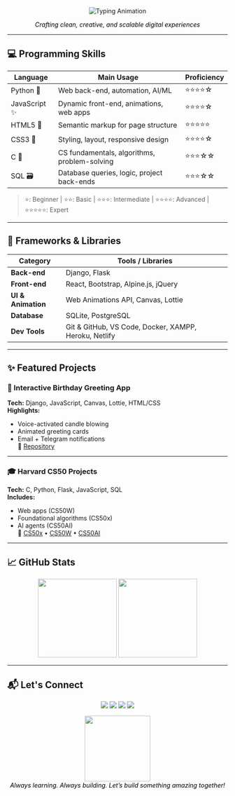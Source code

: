 <div align="center">
  <img src="https://readme-typing-svg.demolab.com?font=Fira+Code&size=28&duration=3000&pause=1000&color=FF66B2&center=true&width=500&lines=%F0%9F%92%9E%20Hi%20%F0%9F%91%8B%2C%20I'm%20Vida;%F0%9F%92%BB%20Full-Stack%20Developer;%F0%9F%A4%96%20AI%20%26%20Web%20Enthusiast;%F0%9F%8E%80%20From%20Code%20to%20Creativity" alt="Typing Animation"/>
</div>

<p align="center">
  <em style="color: #000000;">Crafting clean, creative, and scalable digital experiences</em>
</p>

---

## 💻 Programming Skills

| Language       | Main Usage                                      | Proficiency |
|----------------|--------------------------------------------------|-------------|
| Python 🐍      | Web back-end, automation, AI/ML                  | ⭐⭐⭐⭐☆     |
| JavaScript ✨   | Dynamic front-end, animations, web apps          | ⭐⭐⭐⭐☆     |
| HTML5 🧱       | Semantic markup for page structure                | ⭐⭐⭐⭐⭐     |
| CSS3 🎨        | Styling, layout, responsive design                | ⭐⭐⭐⭐☆     |
| C 🧠            | CS fundamentals, algorithms, problem-solving      | ⭐⭐⭐☆☆     |
| SQL 🗃️         | Database queries, logic, project back-ends        | ⭐⭐⭐☆☆     |

> ⭐: Beginner | ⭐⭐: Basic | ⭐⭐⭐: Intermediate | ⭐⭐⭐⭐: Advanced | ⭐⭐⭐⭐⭐: Expert

---

## 🧠 Frameworks & Libraries

| Category            | Tools / Libraries                                      |
|---------------------|--------------------------------------------------------|
| **Back-end**        | Django, Flask                                          |
| **Front-end**       | React, Bootstrap, Alpine.js, jQuery                    |
| **UI & Animation**  | Web Animations API, Canvas, Lottie                     |
| **Database**        | SQLite, PostgreSQL                                     |
| **Dev Tools**       | Git & GitHub, VS Code, Docker, XAMPP, Heroku, Netlify |

---

## ✨ Featured Projects

### 🎂 Interactive Birthday Greeting App  
**Tech:** Django, JavaScript, Canvas, Lottie, HTML/CSS  
**Highlights:**  
- Voice-activated candle blowing  
- Animated greeting cards  
- Email + Telegram notifications  
🔗 [Repository](https://github.com/VIDAKHOSHPEY22/birthday)

---

### 🎓 Harvard CS50 Projects  
**Tech:** C, Python, Flask, JavaScript, SQL  
**Includes:**  
- Web apps (CS50W)  
- Foundational algorithms (CS50x)  
- AI agents (CS50AI)  
📁 [CS50x](https://github.com/VIDAKHOSHPEY22/cs50x) • [CS50W](https://github.com/VIDAKHOSHPEY22/cs50w) • [CS50AI](https://github.com/VIDAKHOSHPEY22/CS50AI)

---

## 📈 GitHub Stats

<div align="center">
  <img height="180em" src="https://github-readme-stats.vercel.app/api?username=VIDAKHOSHPEY22&show_icons=true&hide_border=true&count_private=true&bg_color=FF66B210&title_color=FF66B2&icon_color=D65DB1&text_color=000000"/>
  <img height="180em" src="https://github-readme-stats.vercel.app/api/top-langs/?username=VIDAKHOSHPEY22&layout=compact&hide_border=true&bg_color=FF66B210&title_color=FF66B2&text_color=000000"/>
</div>

---

## 📬 Let's Connect

<div align="center">
  <a href="mailto:vviiddaa2@gmail.com"><img src="https://img.shields.io/badge/📧 Email-vviiddaa2@gmail.com-FF66B2?style=for-the-badge&logo=gmail&logoColor=000000"/></a>
  <a href="https://t.me/Vida_twin"><img src="https://img.shields.io/badge/💬 Telegram-@Vida__twin-D65DB1?style=for-the-badge&logo=telegram&logoColor=000000"/></a>
  <a href="https://github.com/VIDAKHOSHPEY22"><img src="https://img.shields.io/badge/🐙 GitHub-@VIDAKHOSHPEY22-FF9FF3?style=for-the-badge&logo=github&logoColor=000000"/></a>
  <a href="https://www.linkedin.com/in/vida-khoshpey-820124265/"><img src="https://img.shields.io/badge/🔗 LinkedIn-Vida%20Khoshpey-0077B5?style=for-the-badge&logo=linkedin&logoColor=ffffff"/></a>
</div>

<p align="center">
  <img src="https://media.giphy.com/media/3o7aD2d7hy9ktXNDP2/giphy.gif" width="150"/><br/>
  <em style="color: #000000;">Always learning. Always building. Let’s build something amazing together!</em>
</p>
